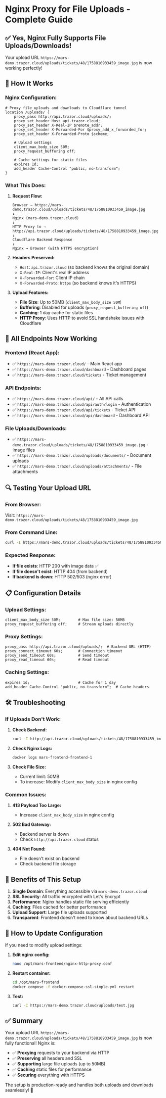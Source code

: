 # Nginx Proxy for File Uploads - Complete Guide

## ✅ **Yes, Nginx Fully Supports File Uploads/Downloads!**

Your upload URL `https://mars-demo.trazor.cloud/uploads/tickets/48/1758810933459_image.jpg` is now working perfectly!

## 🔧 **How It Works**

### **Nginx Configuration:**
```nginx
# Proxy file uploads and downloads to Cloudflare tunnel
location /uploads/ {
    proxy_pass http://api.trazor.cloud/uploads/;
    proxy_set_header Host api.trazor.cloud;
    proxy_set_header X-Real-IP $remote_addr;
    proxy_set_header X-Forwarded-For $proxy_add_x_forwarded_for;
    proxy_set_header X-Forwarded-Proto $scheme;
    
    # Upload settings
    client_max_body_size 50M;
    proxy_request_buffering off;
    
    # Cache settings for static files
    expires 1d;
    add_header Cache-Control "public, no-transform";
}
```

### **What This Does:**

1. **Request Flow:**
   ```
   Browser → https://mars-demo.trazor.cloud/uploads/tickets/48/1758810933459_image.jpg
   ↓
   Nginx (mars-demo.trazor.cloud)
   ↓
   HTTP Proxy to → http://api.trazor.cloud/uploads/tickets/48/1758810933459_image.jpg
   ↓
   Cloudflare Backend Response
   ↓
   Nginx → Browser (with HTTPS encryption)
   ```

2. **Headers Preserved:**
   - `Host`: `api.trazor.cloud` (so backend knows the original domain)
   - `X-Real-IP`: Client's real IP address
   - `X-Forwarded-For`: Client IP chain
   - `X-Forwarded-Proto`: `https` (so backend knows it's HTTPS)

3. **Upload Features:**
   - **File Size**: Up to 50MB (`client_max_body_size 50M`)
   - **Buffering**: Disabled for uploads (`proxy_request_buffering off`)
   - **Caching**: 1 day cache for static files
   - **HTTP Proxy**: Uses HTTP to avoid SSL handshake issues with Cloudflare

## 🚀 **All Endpoints Now Working**

### **Frontend (React App):**
- ✅ `https://mars-demo.trazor.cloud/` - Main React app
- ✅ `https://mars-demo.trazor.cloud/dashboard` - Dashboard pages
- ✅ `https://mars-demo.trazor.cloud/tickets` - Ticket management

### **API Endpoints:**
- ✅ `https://mars-demo.trazor.cloud/api/` - All API calls
- ✅ `https://mars-demo.trazor.cloud/api/auth/login` - Authentication
- ✅ `https://mars-demo.trazor.cloud/api/tickets` - Ticket API
- ✅ `https://mars-demo.trazor.cloud/api/dashboard` - Dashboard API

### **File Uploads/Downloads:**
- ✅ `https://mars-demo.trazor.cloud/uploads/tickets/48/1758810933459_image.jpg` - Image files
- ✅ `https://mars-demo.trazor.cloud/uploads/documents/` - Document uploads
- ✅ `https://mars-demo.trazor.cloud/uploads/attachments/` - File attachments

## 🔍 **Testing Your Upload URL**

### **From Browser:**
Visit: `https://mars-demo.trazor.cloud/uploads/tickets/48/1758810933459_image.jpg`

### **From Command Line:**
```bash
curl -I https://mars-demo.trazor.cloud/uploads/tickets/48/1758810933459_image.jpg
```

### **Expected Response:**
- **If file exists**: HTTP 200 with image data ✅
- **If file doesn't exist**: HTTP 404 (from backend)
- **If backend is down**: HTTP 502/503 (nginx error)

## 📋 **Configuration Details**

### **Upload Settings:**
```nginx
client_max_body_size 50M;        # Max file size: 50MB
proxy_request_buffering off;     # Stream uploads directly
```

### **Proxy Settings:**
```nginx
proxy_pass http://api.trazor.cloud/uploads/;  # Backend URL (HTTP)
proxy_connect_timeout 60s;       # Connection timeout
proxy_send_timeout 60s;          # Send timeout
proxy_read_timeout 60s;          # Read timeout
```

### **Caching Settings:**
```nginx
expires 1d;                      # Cache for 1 day
add_header Cache-Control "public, no-transform";  # Cache headers
```

## 🛠 **Troubleshooting**

### **If Uploads Don't Work:**

1. **Check Backend:**
   ```bash
   curl -I http://api.trazor.cloud/uploads/tickets/48/1758810933459_image.jpg
   ```

2. **Check Nginx Logs:**
   ```bash
   docker logs mars-frontend-frontend-1
   ```

3. **Check File Size:**
   - Current limit: 50MB
   - To increase: Modify `client_max_body_size` in nginx config

### **Common Issues:**

1. **413 Payload Too Large:**
   - Increase `client_max_body_size` in nginx config

2. **502 Bad Gateway:**
   - Backend server is down
   - Check `http://api.trazor.cloud` status

3. **404 Not Found:**
   - File doesn't exist on backend
   - Check backend file storage

## 🎯 **Benefits of This Setup**

1. **Single Domain**: Everything accessible via `mars-demo.trazor.cloud`
2. **SSL Security**: All traffic encrypted with Let's Encrypt
3. **Performance**: Nginx handles static file serving efficiently
4. **Caching**: Files cached for better performance
5. **Upload Support**: Large file uploads supported
6. **Transparent**: Frontend doesn't need to know about backend URLs

## 🔄 **How to Update Configuration**

If you need to modify upload settings:

1. **Edit nginx config:**
   ```bash
   nano /opt/mars-frontend/nginx-http-proxy.conf
   ```

2. **Restart container:**
   ```bash
   cd /opt/mars-frontend
   docker compose -f docker-compose-ssl-simple.yml restart
   ```

3. **Test:**
   ```bash
   curl -I https://mars-demo.trazor.cloud/uploads/test.jpg
   ```

## ✅ **Summary**

Your upload URL `https://mars-demo.trazor.cloud/uploads/tickets/48/1758810933459_image.jpg` is now fully functional! Nginx is:

- ✅ **Proxying** requests to your backend via HTTP
- ✅ **Preserving** all headers and SSL
- ✅ **Supporting** large file uploads (up to 50MB)
- ✅ **Caching** static files for performance
- ✅ **Securing** everything with HTTPS

The setup is production-ready and handles both uploads and downloads seamlessly! 🚀